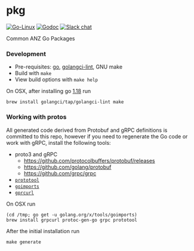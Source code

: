 # pkg

[![Go-Linux](https://github.com/anz-bank/pkg/workflows/Go-Linux/badge.svg)](https://github.com/anz-bank/pkg/actions?query=workflow%3AGo-Linux+branch%3Amaster)
[![Godoc](https://img.shields.io/badge/godoc-ref-blue)](https://pkg.go.dev/github.com/anz-bank/pkg)
[![Slack chat](https://img.shields.io/badge/slack-anzoss-795679?logo=slack)](https://anzoss.slack.com/app_redirect?channel=pkg)

Common ANZ Go Packages

### Development

-   Pre-requisites: [go](https://golang.org/doc/go1.18),
    [golangci-lint](https://github.com/golangci/golangci-lint/releases/tag/v1.48.0),
    GNU make
-   Build with `make`
-   View build options with `make help`

On OSX, after installing go [1.18](https://golang.org/doc/install) run

    brew install golangci/tap/golangci-lint make

### Working with protos

All generated code derived from Protobuf and gRPC definitions is
committed to this repo, however if you need to regenerate the Go code or
work with gRPC, install the following tools:

-   proto3 and gRPC
    -   https://github.com/protocolbuffers/protobuf/releases
    -   https://github.com/golang/protobuf
    -   https://github.com/grpc/grpc
-   [`prototool`](https://github.com/uber/prototool/blob/dev/docs/install.md)
-   [`goimports`](https://godoc.org/golang.org/x/tools/cmd/goimports)
-   [`gprcurl`](https://github.com/fullstorydev/grpcurl)

On OSX run

    (cd /tmp; go get -u golang.org/x/tools/goimports)
    brew install grpcurl protoc-gen-go grpc prototool

After the initial installation run

    make generate
